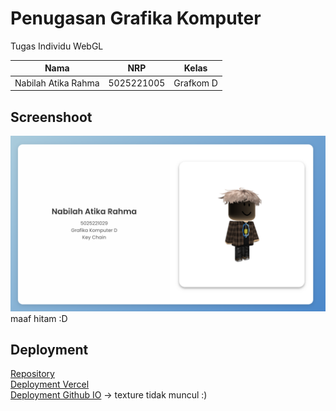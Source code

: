 # Penugasan Grafika Komputer

Tugas Individu WebGL

| Nama | NRP | Kelas |
| --- | --- | --- |
| Nabilah Atika Rahma | 5025221005 | Grafkom D |


## Screenshoot

![alt text](image.png) maaf hitam :D

## Deployment

[Repository](https://github.com/ranabel/005-grafkom-webgl) <br>
[Deployment Vercel](https://005-grafkom-webgl.vercel.app/) <br>
[Deployment Github IO](https://ranabel.github.io/005-grafkom-webgl/)  -> texture tidak muncul :)

 